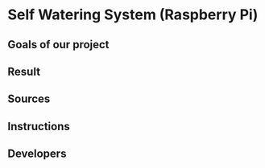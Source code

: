 # Self Watering System (Raspberry Pi)

## Goals of our project ##

## Result ##

## Sources ## 

## Instructions ## 

## Developers ## 
